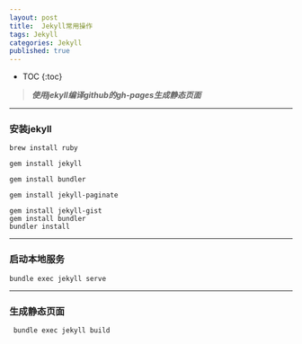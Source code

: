 ```yaml
---
layout: post
title:  Jekyll常用操作
tags: Jekyll
categories: Jekyll
published: true
---
```


* TOC 
{:toc}

>***使用jekyll编译github的gh-pages生成静态页面***

---
### 安装jekyll

```
brew install ruby

gem install jekyll

gem install bundler

gem install jekyll-paginate

gem install jekyll-gist
gem install bundler
bundler install
```
---
### 启动本地服务
```
bundle exec jekyll serve
```
---
### 生成静态页面
```
 bundle exec jekyll build
```